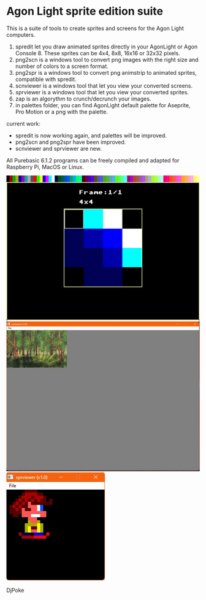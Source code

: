 # Agon Light sprite edition suite

This is a suite of tools to create sprites and screens for the Agon Light computers.

1) spredit let you draw animated sprites directly in your AgonLight or Agon Console 8. These sprites can be 4x4, 8x8, 16x16 or 32x32 pixels.
2) png2scn is a windows tool to convert png images with the right size and number of colors to a screen format.
3) png2spr is a windows tool to convert png animstrip to animated sprites, compatible with spredit.
4) scnviewer is a windows tool that let you view your converted screens.
5) sprviewer is a windows tool that let you view your converted sprites.
6) zap is an algorythm to crunch/decrunch your images.
7) in palettes folder, you can find AgonLight default palette for Aseprite, Pro Motion or a png with the palette.

current work:
* spredit is now working again, and palettes will be improved.
* png2scn and png2spr have been improved.
* scnviewer and sprviewer are new.

All Purebasic 6.1.2 programs can be freely compiled and adapted for Raspberry Pi, MacOS or Linux.

![screenshot1](spredit/screenshot1.jpg)
![screenshot2](scnviewer/screenshot2.jpg)
![screenshot3](sprviewer/screenshot3.jpg)


DjPoke
